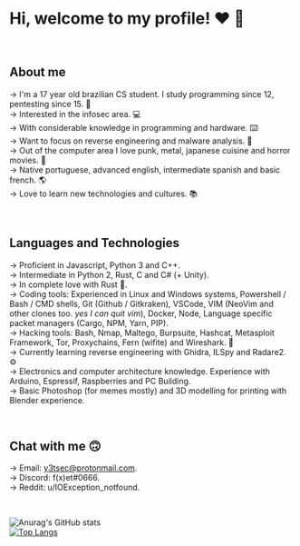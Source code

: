 # Hi, welcome to my profile! ❤️ 👋 

<br/>

## About me

-> I'm a 17 year old brazilian CS student. I study programming since 12, pentesting since 15. 🎉  
-> Interested in the infosec area. 💻  
-> With considerable knowledge in programming and hardware. ⌨️  
-> Want to focus on reverse engineering and malware analysis. 👾  
-> Out of the computer area I love punk, metal, japanese cuisine and horror movies. 🎸  
-> Native portuguese, advanced english, intermediate spanish and basic french. 🌎  
-> Love to learn new technologies and cultures. 📚  

<br/>

## Languages and Technologies  

-> Proficient in Javascript, Python 3 and C++.  
-> Intermediate in Python 2, Rust, C and C# (+ Unity).  
-> In complete love with Rust 🦀.  
-> Coding tools: Experienced in Linux and Windows systems, Powershell / Bash / CMD shells, Git (Github / Gitkraken), VSCode, VIM (NeoVim and other clones too. *yes I can quit vim*), Docker, Node, Language specific packet managers (Cargo, NPM, Yarn, PIP).  
-> Hacking tools: Bash, Nmap, Maltego, Burpsuite, Hashcat, Metasploit Framework, Tor, Proxychains, Fern (wifite) and Wireshark. 🦈  
-> Currently learning reverse engineering with Ghidra, ILSpy and Radare2. ⚙️  
-> Electronics and computer architecture knowledge. Experience with Arduino, Espressif, Raspberries and PC Building.  
-> Basic Photoshop (for memes mostly) and 3D modelling for printing with Blender experience.  

<br/>

## Chat with me 🙃

-> Email: y3tsec@protonmail.com.  
-> Discord: f(x)et#0666.  
-> Reddit: u/IOException_notfound.  

<br/>

![Anurag's GitHub stats](https://github-readme-stats.vercel.app/api?username=LucasVChaves&show_icons=true&theme=dracula)  
[![Top Langs](https://github-readme-stats.vercel.app/api/top-langs/?username=LucasVChaves&layout=compact&theme=dracula&hide=html,css)](https://github.com/anuraghazra/github-readme-stats)

